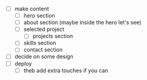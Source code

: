 - [ ] make content
  - [ ] hero section
  - [ ] about section (maybe inside the hero let's see)
  - [ ] selected project
    - [ ] projects section
  - [ ] skills section
  - [ ] contact section
- [ ] decide on some design
- [ ] deploy
  - [ ] theb add extra touches if you can
